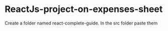 # ReactJs-project-on-expenses-sheet
Create a folder named react-complete-guide.
In the src folder paste them
